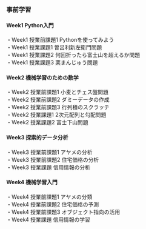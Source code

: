### 事前学習
#### Week1 Python入門  
・Week1 授業前課題1 Pythonを使ってみよう  
・Week1 授業課題1 曽呂利新左衛門問題  
・Week1 授業課題2 何回折ったら富士山を超えるか問題  
・Week1 授業課題3 栗まんじゅう問題  
#### Week2 機械学習のための数学  
・Week2 授業前課題1 小麦とチェス盤問題  
・Week2 授業前課題2 ダミーデータの作成  
・Week2 授業前課題3 行列積のスクラッチ  
・Week2 授業課題1 2次元配列と勾配問題  
・Week2 授業課題2 富士下山問題  
#### Week3 探索的データ分析  
・Week3 授業前課題1 アヤメの分析  
・Week3 授業前課題2 住宅価格の分析  
・Week3 授業課題 信用情報の分析  
#### Week4 機械学習入門  
・Week4 授業前課題1 アヤメの分類  
・Week4 授業前課題2 住宅価格の予測  
・Week4 授業前課題3 オブジェクト指向の活用  
・Week4 授業課題 信用情報の学習  
